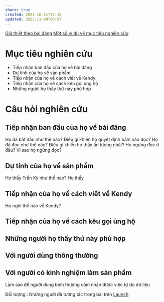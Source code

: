 ```yaml
---
share: true
created: 2023-10-31T17:15
updated: 2023-11-09T00:57
---
```

[Giả thiết theo bài đăng](../../2%20Gi%E1%BA%A3%20thuy%E1%BA%BFt/Gi%E1%BA%A3%20thi%E1%BA%BFt%20theo%20b%C3%A0i%20%C4%91%C4%83ng.md)
[Một số ví dụ về mục tiêu nghiên cứu](../../../../%E2%9A%A1Hi%E1%BB%83u%20bi%E1%BA%BFt%20s%C3%A2u/Qu%E1%BA%A3n%20l%C3%BD%20d%E1%BB%B1%20%C3%A1n,%20ph%C3%A1t%20tri%E1%BB%83n%20s%E1%BA%A3n%20ph%E1%BA%A9m,%20x%C3%A2y%20d%E1%BB%B1ng%20t%E1%BB%95%20ch%E1%BB%A9c/Ph%C3%A1t%20tri%E1%BB%83n%20s%E1%BA%A3n%20ph%E1%BA%A9m/Kh%E1%BA%A3o%20s%C3%A1t,%20ph%E1%BB%8Fng%20v%E1%BA%A5n%20ng%C6%B0%E1%BB%9Di%20d%C3%B9ng/M%E1%BB%99t%20s%E1%BB%91%20v%C3%AD%20d%E1%BB%A5%20v%E1%BB%81%20m%E1%BB%A5c%20ti%C3%AAu%20nghi%C3%AAn%20c%E1%BB%A9u.md)
# Mục tiêu nghiên cứu
- Tiếp nhận ban đầu của họ về bài đăng
- Dự tính của họ về sản phẩm
- Tiếp nhận của họ về cách viết về Kendy
- Tiếp nhận của họ về cách kêu gọi ủng hộ
- Những người họ thấy thứ này phù hợp

# Câu hỏi nghiên cứu
## Tiếp nhận ban đầu của họ về bài đăng
Họ đã bắt đầu như thế nào?
Điều gì khiến họ quyết định bấm vào đọc?
Họ đã đọc như thế nào?
Điều gì khiến họ thấy ấn tượng nhất? 
Họ ngừng đọc ở đâu?
Vì sao họ ngừng đọc?
## Dự tính của họ về sản phẩm
Họ thấy Trấn Kỳ như thế nào?
Họ thấy
## Tiếp nhận của họ về cách viết về Kendy
Họ nghĩ thế nào về Kendy?
## Tiếp nhận của họ về cách kêu gọi ủng hộ
## Những người họ thấy thứ này phù hợp

## Với người dùng thông thường
## Với người có kinh nghiệm làm sản phẩm
Làm sao để người dùng bình thường cảm nhận được việc tự do dữ liệu

Đối tượng:: Những người đã tương tác trong bài trên [Launch](Launch.md)

